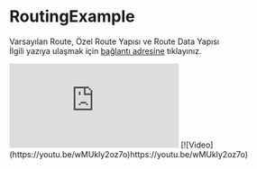 # RoutingExample

Varsayılan Route, Özel Route Yapısı ve Route Data Yapısı <br />
İlgili yazıya ulaşmak için <a href="https://www.hasanbozkus.com.tr/Blog/BlogReadAll/15">bağlantı adresine</a> tıklayınız.

<iframe src="https://youtu.be/wMUkly2oz7o" frameborder="0" allow="autoplay; encrypted-media" allowfullscreen></iframe>
[![Video](https://youtu.be/wMUkly2oz7o)https://youtu.be/wMUkly2oz7o)
